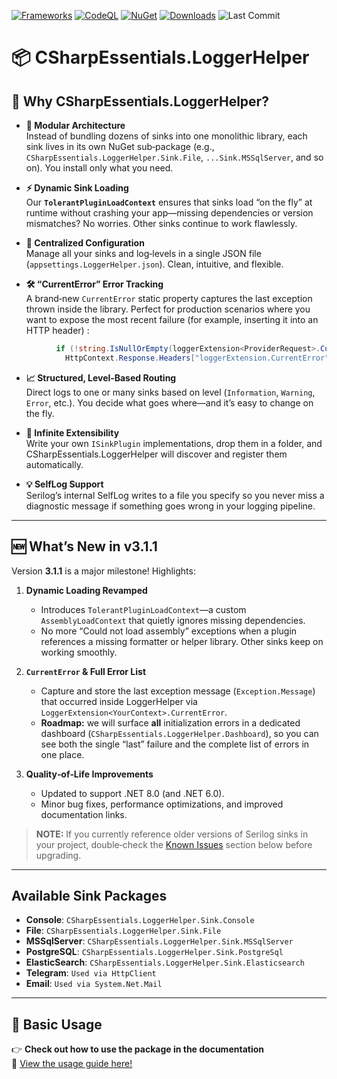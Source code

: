 ﻿[![Frameworks](https://img.shields.io/badge/.NET-6.0%20%7C%208.0%20%7C%209.0-blue)](https://dotnet.microsoft.com/en-us/download)
[![CodeQL](https://github.com/alexbypa/CSharp.Essentials/actions/workflows/codeqlLogger.yml/badge.svg)](https://github.com/alexbypa/CSharp.Essentials/actions/workflows/codeqlLogger.yml)
[![NuGet](https://img.shields.io/nuget/v/CSharpEssentials.LoggerHelper.svg)](https://www.nuget.org/packages/CSharpEssentials.LoggerHelper)
[![Downloads](https://img.shields.io/nuget/dt/CSharpEssentials.LoggerHelper.svg)](https://www.nuget.org/packages/CSharpEssentials.LoggerHelper)
![Last Commit](https://img.shields.io/github/last-commit/alexbypa/CSharp.Essentials?style=flat-square)

# 📦 CSharpEssentials.LoggerHelper

## 🚀 Why CSharpEssentials.LoggerHelper?

- **🔌 Modular Architecture**  
  Instead of bundling dozens of sinks into one monolithic library, each sink lives in its own NuGet sub‐package (e.g., `CSharpEssentials.LoggerHelper.Sink.File`, `...Sink.MSSqlServer`, and so on). You install only what you need.

- **⚡️ Dynamic Sink Loading**  
  Our **`TolerantPluginLoadContext`** ensures that sinks load “on the fly” at runtime without crashing your app—missing dependencies or version mismatches? No worries. Other sinks continue to work flawlessly.

- **📄 Centralized Configuration**  
  Manage all your sinks and log‐levels in a single JSON file (`appsettings.LoggerHelper.json`). Clean, intuitive, and flexible.

- **🛠️ “CurrentError” Error Tracking**  
  A brand‐new `CurrentError` static property captures the last exception thrown inside the library. Perfect for production scenarios where you want to expose the most recent failure (for example, inserting it into an HTTP header) :
```cs
          if (!string.IsNullOrEmpty(loggerExtension<ProviderRequest>.CurrentError))
            HttpContext.Response.Headers["loggerExtension.CurrentError"] = loggerExtension<ProviderRequest>.CurrentError;
```
- **📈 Structured, Level‐Based Routing**  
  Direct logs to one or many sinks based on level (`Information`, `Warning`, `Error`, etc.). You decide what goes where—and it’s easy to change on the fly.

- **🔀 Infinite Extensibility**  
  Write your own `ISinkPlugin` implementations, drop them in a folder, and CSharpEssentials.LoggerHelper will discover and register them automatically.

- **💡 SelfLog Support**  
  Serilog’s internal SelfLog writes to a file you specify so you never miss a diagnostic message if something goes wrong in your logging pipeline.

---

## 🆕 What’s New in **v3.1.1**

Version **3.1.1** is a major milestone! Highlights:

1. **Dynamic Loading Revamped**  
   - Introduces `TolerantPluginLoadContext`—a custom `AssemblyLoadContext` that quietly ignores missing dependencies.  
   - No more “Could not load assembly” exceptions when a plugin references a missing formatter or helper library. Other sinks keep on working smoothly.

2. **`CurrentError` & Full Error List**  
   - Capture and store the last exception message (`Exception.Message`) that occurred inside LoggerHelper via `LoggerExtension<YourContext>.CurrentError`.  
   - **Roadmap:** we will surface **all** initialization errors in a dedicated dashboard (`CSharpEssentials.LoggerHelper.Dashboard`), so you can see both the single “last” failure and the complete list of errors in one place.

3. **Quality‐of‐Life Improvements**  
   - Updated to support .NET 8.0 (and .NET 6.0).  
   - Minor bug fixes, performance optimizations, and improved documentation links.

> **NOTE:** If you currently reference older versions of Serilog sinks in your project, double‐check the [Known Issues](#known‐issues) section below before upgrading.

---
## Available Sink Packages

- **Console**: `CSharpEssentials.LoggerHelper.Sink.Console`  
- **File**: `CSharpEssentials.LoggerHelper.Sink.File`  
- **MSSqlServer**: `CSharpEssentials.LoggerHelper.Sink.MSSqlServer`  
- **PostgreSQL**: `CSharpEssentials.LoggerHelper.Sink.PostgreSql`  
- **ElasticSearch**: `CSharpEssentials.LoggerHelper.Sink.Elasticsearch`  
- **Telegram**: `Used via HttpClient`  
- **Email**: `Used via System.Net.Mail`  

---

## 🚀 Basic Usage

👉 **Check out how to use the package in the documentation**  
📖 [View the usage guide here!](https://github.com/alexbypa/CSharp.Essentials/tree/main/CSharpEssentials.LoggerHelper/doc.md)

